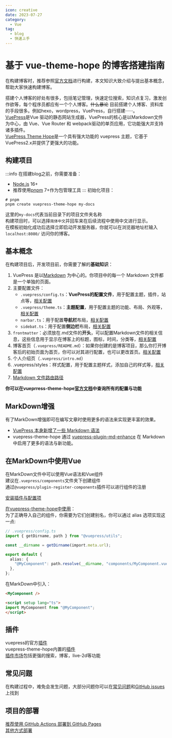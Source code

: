 ```yaml
---
icon: creative
date: 2023-07-27
category:
  - Vue
tag: 
  - blog
  - 快速上手
---
```

# 基于 vue-theme-hope 的博客搭建指南

在构建博客时，推荐参照[官方文档](https://theme-hope.vuejs.press/zh/)进行构建，本文知识大致介绍与提出基本概念，帮助大家快速构建博客。
<!-- more -->
搭建个人博客的好处有很多，包括笔记管理，快速定位搜索，知识点复习，激发创作欲等，每个程序员都应有一个个人博客。~~什么暴论~~
目前搭建个人博客、资料库的手段很多。例如hexo，wordpress，VuePress，自行搭建······。  
[VuePress](https://v2.vuepress.vuejs.org/zh/)是Vue 驱动的静态网站生成器，VuePress的核心是以Markdown文件为中心，由 Vue、Vue Router 和 webpack驱动的单页应用，它功能强大并支持诸多插件。   
[VuePress Theme Hope](https://theme-hope.vuejs.press/zh/)是一个具有强大功能的 vuepress 主题，它基于VuePress2.x并提供了更强大的功能。  


## 构建项目
:::info
在搭建blog之前，你需要准备：
- [Node.js](https://nodejs.org/zh-cn) 16+
- 推荐使用[pnpm](https://pnpm.io/) 7+作为包管理工具
:::
初始化项目：
```shell
# pnpm
pnpm create vuepress-theme-hope my-docs
```
这里的`my-docs`代表当前目录下的项目文件夹名称  
构建项目时，可以选择`简体中文`并回车来在后续流程中使用中文进行显示。  
在模板初始化成功后选择立即启动开发服务器，你就可以在浏览器地址栏输入 `localhost:8080/` 访问你的博客。

## 基本概念
在构建项目后，开发项目前，你需要了解的**基础知识**：  
1. VuePress 是以[Markdown](https://theme-hope.vuejs.press/zh/cookbook/markdown/) 为中心的。你项目中的每一个 Markdown 文件都是一个单独的页面。  
2. 主要配置文件：  
   - `.vuepress/config.ts`：**VuePress的配置文件**，用于配置主题，插件，站点等，[相关配置](https://vuejs.press/zh/reference/config.html)
   - `.vuepress/theme.ts`：**主题配置**，用于配置主题的功能、布局、外观等，[相关配置](https://theme-hope.vuejs.press/zh/config/theme/layout.html)
   - `narbar.ts`：用于配置**导航栏**布局，[相关配置](https://theme-hope.vuejs.press/zh/guide/layout/navbar.html)
   - `sidebat.ts`：用于配置**侧边栏**布局，[相关配置](https://theme-hope.vuejs.press/zh/guide/layout/sidebar.html)
3. `frontmatter`：必须放在.md文件的**开头**，可以配置Markdown文件的相关信息，这些信息用于显示在博客上的标题，图标，时间，分类等，[相关配置](https://theme-hope.vuejs.press/zh/config/frontmatter/)
4. 博客首页（`.vuepress/README.md`）：如果你创建的是博客项目，那么你打开博客后的初始页面为首页，你可以对其进行配置，也可以更改首页。[相关配置](https://theme-hope.vuejs.press/zh/guide/blog/)
5. 个人介绍页（`.vuepress/intro.md`）
6. .vuepress/styles：样式配置，用于配置主题样式，添加自己的样式等，[相关配置](https://theme-hope.vuejs.press/zh/config/style.html)
7. [Markdown 文件路由路径](https://theme-hope.vuejs.press/zh/cookbook/tutorial/content.html#%E9%A1%B5%E9%9D%A2%E7%9A%84%E7%94%9F%E6%88%90)

**你可以在vueprress-theme-hope[官方文档](https://theme-hope.vuejs.press/zh/)中查询所有的配置与功能**
## MarkDown增强
有了MarkDown增强即可在编写文章时使用更多的语法来实现更丰富的效果。  
- [VuePress 本身新增了一些 Markdown 语法](https://v2.vuepress.vuejs.org/zh/guide/markdown.html#%E8%AF%AD%E6%B3%95%E6%89%A9%E5%B1%95)  
- vuepress-theme-hope 通过 [vuepress-plugin-md-enhance](https://plugin-md-enhance.vuejs.press/zh/) 在 Markdown 中启用了更多的语法与新功能。

## 在MarkDown中使用Vue
在MarkDown文件中可以使用Vue语法和Vue组件  
建议在`.vuepress/components`文件夹下创建组件  
通过`@vuepress/plugin-register-components`插件可以进行组件的注册  

[安装插件与配置项](https://vuejs.press/zh/reference/plugin/register-components.html) 

[在vuepress-theme-hope中使用](https://theme-hope.vuejs.press/zh/cookbook/customize/component.html#%E5%9C%A8-markdown-%E4%B8%AD%E4%BD%BF%E7%94%A8-vue-%E8%AF%AD%E6%B3%95%E4%B8%8E%E7%BB%84%E4%BB%B6)：   
为了正确导入自己的组件，你需要为它们创建别名，你可以通过 alias 选项实现这一点:
```ts
// .vuepress/config.ts
import { getDirname, path } from "@vuepress/utils";

const __dirname = getDirname(import.meta.url);

export default {
  alias: {
    "@MyComponent": path.resolve(__dirname, "components/MyComponent.vue"),
  },
};
```
在MarkDown中引入：
```md
<MyComponent />

<script setup lang="ts">
import MyComponent from "@MyComponent";
</script>
```
## 插件
vuepress的官方[插件](https://vuejs.press/zh/reference/plugin/)  
vuepress-theme-hope内置的[插件](https://theme-hope.vuejs.press/zh/config/plugins/)  
[插件市场](https://marketplace.vuejs.press/zh/)包括更强的搜索，博客，live-2d等功能

## 常见问题
在构建过程中，难免会发生问题，大部分问题你可以在[常见问题](https://theme-hope.vuejs.press/zh/faq/)和[GitHub issues](https://github.com/vuepress-theme-hope/vuepress-theme-hope/issues)上找到

## 项目的部署
[推荐使用 GitHub Actions 部署到 GitHub Pages](https://t4mako.github.io/code/%E8%BF%90%E7%BB%B4%E4%B8%8E%E9%83%A8%E7%BD%B2/GitHub%20Actions.html)  
[其他方式部署](https://vuejs.press/zh/guide/deployment.html)  

